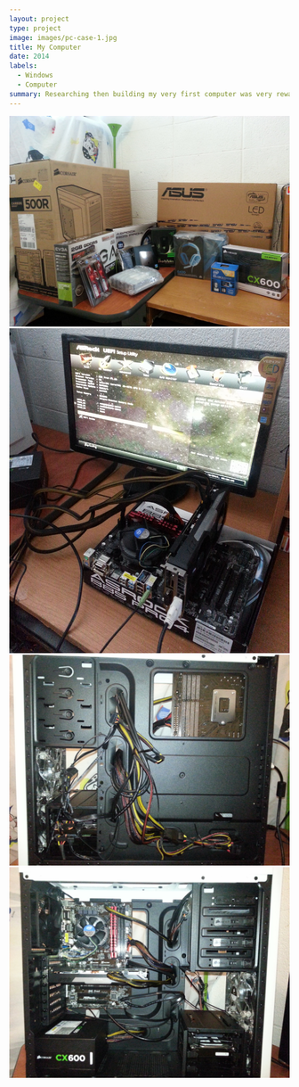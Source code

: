 ```yaml
---
layout: project
type: project
image: images/pc-case-1.jpg
title: My Computer
date: 2014
labels:
  - Windows
  - Computer
summary: Researching then building my very first computer was very rewarding.
---
```




  <img class="ui medium right rounded image" src="../images/pcparts.jpg">
  

  <img class="ui medium rounded image" src="../images/component-testing.jpg">
  

  
  
  <img class="ui medium right rounded image" src="../images/cable-management.jpg">
  
  
  <img class="ui medium left rounded image" src="../images/cable-management1.jpg">
